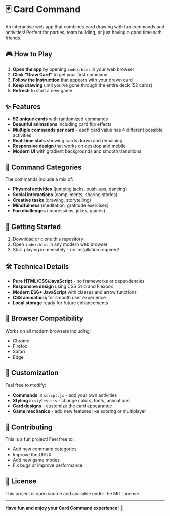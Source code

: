 # 🃏 Card Command

An interactive web app that combines card drawing with fun commands and activities! Perfect for parties, team building, or just having a good time with friends.

## 🎮 How to Play

1. **Open the app** by opening `index.html` in your web browser
2. **Click "Draw Card"** to get your first command
3. **Follow the instruction** that appears with your drawn card
4. **Keep drawing** until you've gone through the entire deck (52 cards)
5. **Refresh** to start a new game

## ✨ Features

- **52 unique cards** with randomized commands
- **Beautiful animations** including card flip effects
- **Multiple commands per card** - each card value has 4 different possible activities
- **Real-time stats** showing cards drawn and remaining
- **Responsive design** that works on desktop and mobile
- **Modern UI** with gradient backgrounds and smooth transitions

## 🎯 Command Categories

The commands include a mix of:
- **Physical activities** (jumping jacks, push-ups, dancing)
- **Social interactions** (compliments, sharing stories)
- **Creative tasks** (drawing, storytelling)
- **Mindfulness** (meditation, gratitude exercises)
- **Fun challenges** (impressions, jokes, games)

## 🚀 Getting Started

1. Download or clone this repository
2. Open `index.html` in any modern web browser
3. Start playing immediately - no installation required!

## 🛠️ Technical Details

- **Pure HTML/CSS/JavaScript** - no frameworks or dependencies
- **Responsive design** using CSS Grid and Flexbox
- **Modern ES6+ JavaScript** with classes and arrow functions
- **CSS animations** for smooth user experience
- **Local storage** ready for future enhancements

## 📱 Browser Compatibility

Works on all modern browsers including:
- Chrome
- Firefox
- Safari
- Edge

## 🎨 Customization

Feel free to modify:
- **Commands** in `script.js` - add your own activities
- **Styling** in `styles.css` - change colors, fonts, animations
- **Card designs** - customize the card appearance
- **Game mechanics** - add new features like scoring or multiplayer

## 🤝 Contributing

This is a fun project! Feel free to:
- Add new command categories
- Improve the UI/UX
- Add new game modes
- Fix bugs or improve performance

## 📄 License

This project is open source and available under the MIT License.

---

**Have fun and enjoy your Card Command experience!** 🎉



